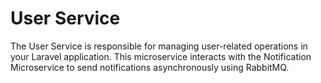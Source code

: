 # User Service

The User Service is responsible for managing user-related operations in your Laravel application. This microservice interacts with the Notification Microservice to send notifications asynchronously using RabbitMQ.
